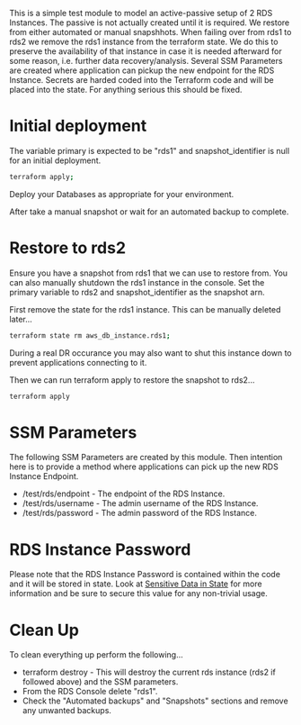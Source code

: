 This is a simple test module to model an active-passive setup of 2 RDS Instances. The passive is not actually created until it is required. We restore from either automated or manual snapshhots. When failing over from rds1 to rds2 we remove the rds1 instance from the terraform state. We do this to preserve the availability of that instance in case it is needed afterward for some reason, i.e. further data recovery/analysis. Several SSM Parameters are created where application can pickup the new endpoint for the RDS Instance. Secrets are harded coded into the Terraform code and will be placed into the state. For anything serious this should be fixed.

# Initial deployment

The variable primary is expected to be "rds1" and snapshot_identifier is null for an initial deployment.

```bash
terraform apply;
```

Deploy your Databases as appropriate for your environment.

After take a manual snapshot or wait for an automated backup to complete.

# Restore to rds2

Ensure you have a snapshot from rds1 that we can use to restore from. You can also manually shutdown the rds1 instance in the console. Set the primary variable to rds2 and snapshot_identifier as the snapshot arn.

First remove the state for the rds1 instance. This can be manually deleted later...

```bash
terraform state rm aws_db_instance.rds1;
```

During a real DR occurance you may also want to shut this instance down to prevent applications connecting to it.

Then we can run terraform apply to restore the snapshot to rds2...

```bash
terraform apply
```

# SSM Parameters

The following SSM Parameters are created by this module. Then intention here is to provide a method where applications can pick up the new RDS Instance Endpoint.

* /test/rds/endpoint - The endpoint of the RDS Instance.
* /test/rds/username - The admin username of the RDS Instance.
* /test/rds/password - The admin password of the RDS Instance.

# RDS Instance Password

Please note that the RDS Instance Password is contained within the code and it will be stored in state. Look at [Sensitive Data in State](https://developer.hashicorp.com/terraform/language/state/sensitive-data) for more information and be sure to secure this value for any non-trivial usage.

# Clean Up

To clean everything up perform the following...

* terraform destroy - This will destroy the current rds instance (rds2 if followed above) and the SSM parameters.
* From the RDS Console delete "rds1".
* Check the "Automated backups" and "Snapshots" sections and remove any unwanted backups.
